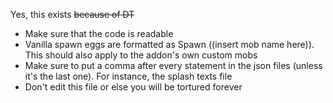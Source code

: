Yes, this exists ~~because of DT~~
* Make sure that the code is readable
* Vanilla spawn eggs are formatted as Spawn ((insert mob name here)). This should also apply to the addon's own custom mobs
* Make sure to put a comma after every statement in the json files (unless it's the last one). For instance, the splash texts file
* Don't edit this file or else you will be tortured forever

